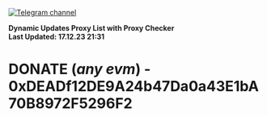 [![Telegram channel](https://img.shields.io/endpoint?url=https://runkit.io/damiankrawczyk/telegram-badge/branches/master?url=https://t.me/n4z4v0d)](https://t.me/n4z4v0d) 

**Dynamic Updates Proxy List with Proxy Checker**  
**Last Updated: 17.12.23 21:31**

# DONATE (_any evm_) - 0xDEADf12DE9A24b47Da0a43E1bA70B8972F5296F2
